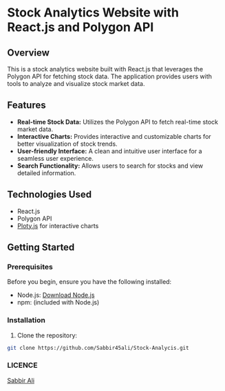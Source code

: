# Stock Analytics Website with React.js and Polygon API

## Overview

This is a stock analytics website built with React.js that leverages the Polygon API for fetching stock data. The application provides users with tools to analyze and visualize stock market data.

## Features

- **Real-time Stock Data:** Utilizes the Polygon API to fetch real-time stock market data.
- **Interactive Charts:** Provides interactive and customizable charts for better visualization of stock trends.
- **User-friendly Interface:** A clean and intuitive user interface for a seamless user experience.
- **Search Functionality:** Allows users to search for stocks and view detailed information.

## Technologies Used

- React.js
- Polygon API
- [Ploty.js](https://plotly.com/javascript/) for interactive charts

## Getting Started

### Prerequisites

Before you begin, ensure you have the following installed:

- Node.js: [Download Node.js](https://nodejs.org/)
- npm: (included with Node.js)

### Installation

1. Clone the repository:

```bash
git clone https://github.com/Sabbir45ali/Stock-Analycis.git

```
### LICENCE

[Sabbir Ali](https://github.com/Sabbir45ali/Stock-Analycis/blob/master/LICENSE)

